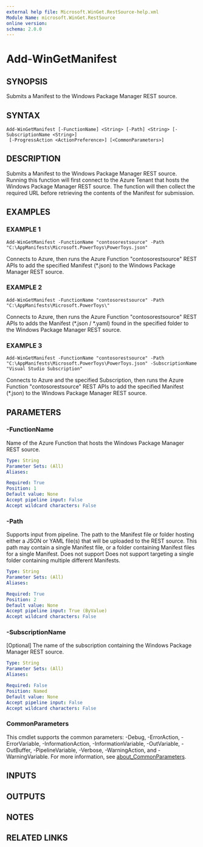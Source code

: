 ```yaml
---
external help file: Microsoft.WinGet.RestSource-help.xml
Module Name: microsoft.WinGet.RestSource
online version:
schema: 2.0.0
---
```


# Add-WinGetManifest

## SYNOPSIS
Submits a Manifest to the Windows Package Manager REST source.

## SYNTAX

```
Add-WinGetManifest [-FunctionName] <String> [-Path] <String> [-SubscriptionName <String>]
 [-ProgressAction <ActionPreference>] [<CommonParameters>]
```

## DESCRIPTION
Submits a Manifest to the Windows Package Manager REST source.  
Running this function will first connect to the Azure Tenant that hosts the Windows Package Manager REST source. 
The function will then collect the required URL before retrieving the contents of the Manifest for submission.

## EXAMPLES

### EXAMPLE 1
```
Add-WinGetManifest -FunctionName "contosorestsource" -Path "C:\AppManifests\Microsoft.PowerToys\PowerToys.json"
```

Connects to Azure, then runs the Azure Function "contosorestsource" REST APIs to add the specified Manifest (*.json) 
to the Windows Package Manager REST source.

### EXAMPLE 2
```
Add-WinGetManifest -FunctionName "contosorestsource" -Path "C:\AppManifests\Microsoft.PowerToys\"
```

Connects to Azure, then runs the Azure Function "contosorestsource" REST APIs to adds the Manifest (*.json / *.yaml) 
found in the specified folder to the Windows Package Manager REST source.

### EXAMPLE 3
```
Add-WinGetManifest -FunctionName "contosorestsource" -Path "C:\AppManifests\Microsoft.PowerToys\PowerToys.json" -SubscriptionName "Visual Studio Subscription"
```

Connects to Azure and the specified Subscription, then runs the Azure Function "contosorestsource" REST APIs to add the 
specified Manifest (*.json) to the Windows Package Manager REST source.

## PARAMETERS

### -FunctionName
Name of the Azure Function that hosts the Windows Package Manager REST source.

```yaml
Type: String
Parameter Sets: (All)
Aliases:

Required: True
Position: 1
Default value: None
Accept pipeline input: False
Accept wildcard characters: False
```

### -Path
Supports input from pipeline.
The path to the Manifest file or folder hosting either a JSON or YAML file(s) that will be uploaded to the REST source. 
This path may contain a single Manifest file, or a folder containing Manifest files for a single Manifest. Does not support 
Does not support targeting a single folder containing multiple different Manifests.

```yaml
Type: String
Parameter Sets: (All)
Aliases:

Required: True
Position: 2
Default value: None
Accept pipeline input: True (ByValue)
Accept wildcard characters: False
```

### -SubscriptionName
\[Optional\] The name of the subscription containing the Windows Package Manager REST source.

```yaml
Type: String
Parameter Sets: (All)
Aliases:

Required: False
Position: Named
Default value: None
Accept pipeline input: False
Accept wildcard characters: False
```

### CommonParameters
This cmdlet supports the common parameters: -Debug, -ErrorAction, -ErrorVariable, -InformationAction, -InformationVariable, -OutVariable, -OutBuffer, -PipelineVariable, -Verbose, -WarningAction, and -WarningVariable. For more information, see [about_CommonParameters](http://go.microsoft.com/fwlink/?LinkID=113216).

## INPUTS

## OUTPUTS

## NOTES

## RELATED LINKS
